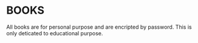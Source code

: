 # BOOKS
All books are for personal purpose and are encripted by password. This is only deticated to educational purpose.
